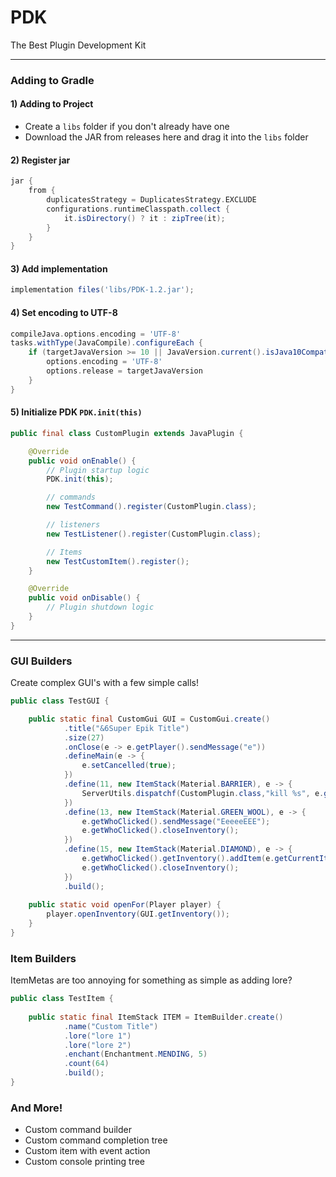 # PDK
The Best Plugin Development Kit

---
### Adding to Gradle

#### 1) Adding to Project
- Create a `libs` folder if you don't already have one
- Download the JAR from releases here and drag it into the `libs` folder

#### 2) Register jar
```gradle
jar {
    from {
        duplicatesStrategy = DuplicatesStrategy.EXCLUDE
        configurations.runtimeClasspath.collect {
            it.isDirectory() ? it : zipTree(it);
        }
    }
}
```

#### 3) Add implementation
```gradle
implementation files('libs/PDK-1.2.jar');
```

#### 4) Set encoding to UTF-8
```gradle
compileJava.options.encoding = 'UTF-8'
tasks.withType(JavaCompile).configureEach {
    if (targetJavaVersion >= 10 || JavaVersion.current().isJava10Compatible()) {
        options.encoding = 'UTF-8'
        options.release = targetJavaVersion
    }
}
```

#### 5) Initialize PDK `PDK.init(this)`
```java
public final class CustomPlugin extends JavaPlugin {

    @Override
    public void onEnable() {
        // Plugin startup logic
        PDK.init(this);

        // commands
        new TestCommand().register(CustomPlugin.class);

        // listeners
        new TestListener().register(CustomPlugin.class);

        // Items
        new TestCustomItem().register();
    }

    @Override
    public void onDisable() {
        // Plugin shutdown logic
    }
}
```

---

### GUI Builders
Create complex GUI's with a few simple calls!
```java
public class TestGUI {

    public static final CustomGui GUI = CustomGui.create()
            .title("&6Super Epik Title")
            .size(27)
            .onClose(e -> e.getPlayer().sendMessage("e"))
            .defineMain(e -> {
                e.setCancelled(true);
            })
            .define(11, new ItemStack(Material.BARRIER), e -> {
                ServerUtils.dispatchf(CustomPlugin.class,"kill %s", e.getWhoClicked().getUniqueId());
            })
            .define(13, new ItemStack(Material.GREEN_WOOL), e -> {
                e.getWhoClicked().sendMessage("EeeeeEEE");
                e.getWhoClicked().closeInventory();
            })
            .define(15, new ItemStack(Material.DIAMOND), e -> {
                e.getWhoClicked().getInventory().addItem(e.getCurrentItem().clone());
                e.getWhoClicked().closeInventory();
            })
            .build();
    
    public static void openFor(Player player) {
        player.openInventory(GUI.getInventory());
    }
}
```

### Item Builders
ItemMetas are too annoying for something as simple as adding lore?
```java
public class TestItem {
    
    public static final ItemStack ITEM = ItemBuilder.create()
            .name("Custom Title")
            .lore("lore 1")
            .lore("lore 2")
            .enchant(Enchantment.MENDING, 5)
            .count(64)
            .build();
}
```

### And More!
- Custom command builder
- Custom command completion tree
- Custom item with event action
- Custom console printing tree










